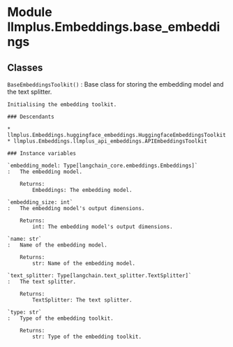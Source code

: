 Module llmplus.Embeddings.base_embeddings
=========================================

Classes
-------

`BaseEmbeddingsToolkit()`
:   Base class for storing the embedding model and the text splitter.
        
    
    Initialising the embedding toolkit.

    ### Descendants

    * llmplus.Embeddings.huggingface_embeddings.HuggingfaceEmbeddingsToolkit
    * llmplus.Embeddings.llmplus_api_embeddings.APIEmbeddingsToolkit

    ### Instance variables

    `embedding_model: Type[langchain_core.embeddings.Embeddings]`
    :   The embedding model.
        
        Returns:
            Embeddings: The embedding model.

    `embedding_size: int`
    :   The embedding model's output dimensions.
        
        Returns:
            int: The embedding model's output dimensions.

    `name: str`
    :   Name of the embedding model.
        
        Returns:
            str: Name of the embedding model.

    `text_splitter: Type[langchain.text_splitter.TextSplitter]`
    :   The text splitter.
        
        Returns:
            TextSplitter: The text splitter.

    `type: str`
    :   Type of the embedding toolkit.
        
        Returns:
            str: Type of the embedding toolkit.